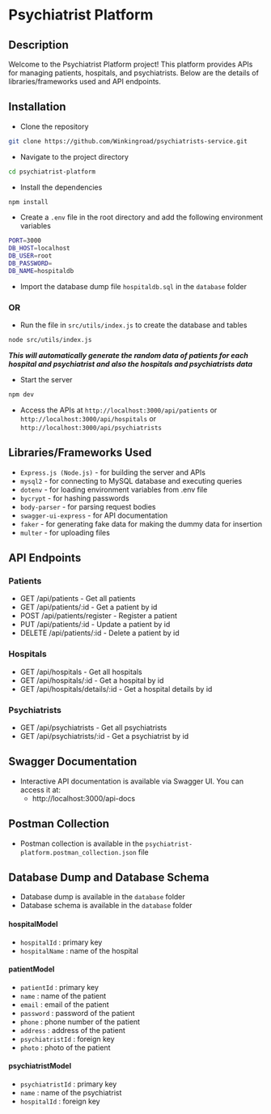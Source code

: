 # Psychiatrist Platform

## Description
Welcome to the Psychiatrist Platform project! This platform provides APIs for managing patients, hospitals, and psychiatrists. Below are the details of libraries/frameworks used and API endpoints.


## Installation
- Clone the repository
```bash
git clone https://github.com/Winkingroad/psychiatrists-service.git
```
- Navigate to the project directory
```bash
cd psychiatrist-platform
```
- Install the dependencies
```bash
npm install
```
- Create a `.env` file in the root directory and add the following environment variables
```bash
PORT=3000
DB_HOST=localhost
DB_USER=root
DB_PASSWORD=
DB_NAME=hospitaldb
```
- Import the database dump file `hospitaldb.sql` in the `database` folder

### OR

- Run the file in `src/utils/index.js` to create the database and tables 
```bash
node src/utils/index.js
```
***This will automatically generate the random data of patients for each hospital and psychiatrist and also the hospitals and psychiatrists data***

- Start the server
```bash
npm dev
```
- Access the APIs at `http://localhost:3000/api/patients` or `http://localhost:3000/api/hospitals` or `http://localhost:3000/api/psychiatrists`




## Libraries/Frameworks Used
- `Express.js (Node.js)` - for building the server and APIs 
- `mysql2` - for connecting to MySQL database and executing queries 
- `dotenv` - for loading environment variables from .env file
- `bycrypt` - for hashing passwords 
- `body-parser` - for parsing request bodies 
- `swagger-ui-express` - for API documentation
- `faker` - for generating fake data for making the dummy data for insertion
- `multer` - for uploading files 

## API Endpoints

### Patients
- GET /api/patients - Get all patients
- GET /api/patients/:id - Get a patient by id
- POST /api/patients/register - Register a patient
- PUT /api/patients/:id - Update a patient by id
- DELETE /api/patients/:id - Delete a patient by id

### Hospitals
- GET /api/hospitals - Get all hospitals
- GET /api/hospitals/:id - Get a hospital by id
- GET /api/hospitals/details/:id - Get a hospital details by id

### Psychiatrists
- GET /api/psychiatrists - Get all psychiatrists
- GET /api/psychiatrists/:id - Get a psychiatrist by id

## Swagger Documentation
- Interactive API documentation is available via Swagger UI. You can access it at:
    - http://localhost:3000/api-docs

## Postman Collection
- Postman collection is available in the `psychiatrist-platform.postman_collection.json` file

## Database Dump and Database Schema
- Database dump is available in the `database` folder
- Database schema is available in the `database` folder

#### hospitalModel
- `hospitalId` : primary key
- `hospitalName` : name of the hospital

#### patientModel
- `patientId` : primary key
- `name` : name of the patient
- `email` : email of the patient
- `password` : password of the patient
- `phone` : phone number of the patient
- `address` : address of the patient
- `psychiatristId` : foreign key
- `photo` : photo of the patient

#### psychiatristModel
- `psychiatristId` : primary key
- `name` : name of the psychiatrist
- `hospitalId` : foreign key


